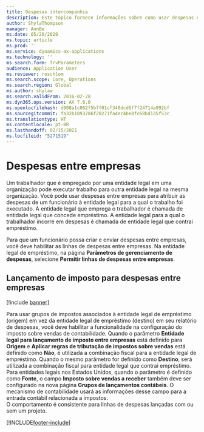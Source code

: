 ```yaml
---
title: Despesas intercompanhia
description: Este tópico fornece informações sobre como usar despesas entre empresas para atribuir as despesas de um funcionário à entidade legal para a qual o trabalho foi executado.
author: ShylaThompson
manager: AnnBe
ms.date: 05/20/2020
ms.topic: article
ms.prod: ''
ms.service: dynamics-ax-applications
ms.technology: ''
ms.search.form: TrvParameters
audience: Application User
ms.reviewer: roschlom
ms.search.scope: Core, Operations
ms.search.region: Global
ms.author: shylaw
ms.search.validFrom: 2016-02-28
ms.dyn365.ops.version: AX 7.0.0
ms.openlocfilehash: d908a1c062f5b7f01cf340dcd6f7f24714a992bf
ms.sourcegitcommit: fa32b1893286f20271fa4ec4be8fc68bd135f53c
ms.translationtype: HT
ms.contentlocale: pt-BR
ms.lasthandoff: 02/15/2021
ms.locfileid: "5271519"
---
```

# <a name="intercompany-expenses"></a>Despesas entre empresas

Um trabalhador que é empregado por uma entidade legal em uma organização pode executar trabalho para outra entidade legal na mesma organização. Você pode usar despesas entre empresas para atribuir as despesas de um funcionário à entidade legal para a qual o trabalho foi executado. A entidade legal que emprega o trabalhador é chamada de entidade legal que concede empréstimo. A entidade legal para a qual o trabalhador incorre em despesas é chamada de entidade legal que contrai empréstimo. 

Para que um funcionário possa criar e enviar despesas entre empresas, você deve habilitar as linhas de despesas entre empresas. Na entidade legal de empréstimo, na página **Parâmetros de gerenciamento de despesas**, selecione **Permitir linhas de despesas entre empresas**. 

## <a name="tax-posting-for-intercompany-expenses"></a>Lançamento de imposto para despesas entre empresas

[!include [banner](../includes/banner.md)]

Para usar grupos de impostos associados à entidade legal de empréstimo (origem) em vez da entidade legal de empréstimo (destino) em seu relatório de despesas, você deve habilitar a funcionalidade na configuração do imposto sobre vendas de contabilidade. Quando o parâmetro **Entidade legal para lançamento de imposto entre empresas** está definido para **Origem** e **Aplicar regras de tributação de impostos sobre vendas** está definido como **Não**, é utilizada a combinação fiscal para a entidade legal de empréstimo. Quando o mesmo parâmetro for definido como **Destino**, será utilizada a combinação fiscal para entidade legal que contrai empréstimo. Para entidades legais nos Estados Unidos, quando o parâmetro é definido como **Fonte**, o campo **Imposto sobre vendas a receber** também deve ser configurado na nova página **Grupos de lançamentos contábeis**. O mecanismo de contabilidade usará as informações desse campo para a entrada contábil relacionada a impostos.   
O comportamento é consistente para linhas de despesas lançadas com ou sem um projeto.  


[!INCLUDE[footer-include](../includes/footer-banner.md)]
